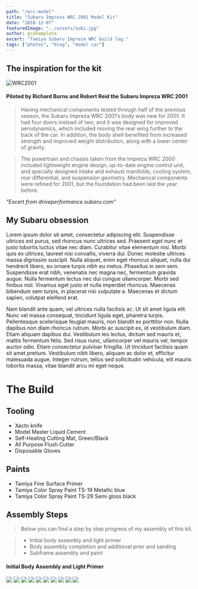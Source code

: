 ```yaml
---
path: "/wrc-model"
title: "Subaru Impreza WRC 2001 Model Kit"
date: "2018-12-07"
featuredImage: "../assets/subi.jpg"
author: grahamplata
excert: "Tamiya Subaru Impreza WRC build log."
tags: ["photos", "blog", "model car"]
---
```


## The inspiration for the kit

![WRC2001](../assets/wrc2001.jpg)

#### Piloted by Richard Burns and Robert Reid the Subaru Impreza WRC 2001

> Having mechanical components tested through half of the previous season, the Subaru Impreza WRC 2001’s body was new for 2001. It had four doors instead of two, and it was designed for improved aerodynamics, which included moving the rear wing further to the back of the car. In addition, the body shell benefited from increased strength and improved weight distribution, along with a lower center of gravity.

> The powertrain and chassis taken from the Impreza WRC 2000 included lightweight engine design, up-to-date engine control unit, and specially designed intake and exhaust manifolds, cooling system, rear differential, and suspension geometry. Mechanical components were refined for 2001, but the foundation had been laid the year before.

_"Excert from driveperformance.subaru.com"_

## My Subaru obsession

Lorem ipsum dolor sit amet, consectetur adipiscing elit. Suspendisse ultrices est purus, sed rhoncus nunc ultrices sed. Praesent eget nunc et justo lobortis luctus vitae nec diam. Curabitur vitae elementum nisi. Morbi quis ex ultrices, laoreet nisi convallis, viverra dui. Donec molestie ultrices massa dignissim suscipit. Nulla aliquet, enim eget rhoncus aliquet, nulla dui hendrerit libero, eu ornare turpis nibh eu metus. Phasellus in sem sem. Suspendisse erat nibh, venenatis nec magna nec, fermentum gravida augue. Nulla fermentum lectus nec dui congue ullamcorper. Morbi sed finibus nisl. Vivamus eget justo et nulla imperdiet rhoncus. Maecenas bibendum sem turpis, in placerat nisi vulputate a. Maecenas et dictum sapien, volutpat eleifend erat.

Nam blandit ante quam, vel ultrices nulla facilisis ac. Ut sit amet ligula elit. Nunc vel massa consequat, tincidunt ligula eget, pharetra turpis. Pellentesque scelerisque feugiat mauris, non blandit ex porttitor non. Nulla dapibus non diam rhoncus rutrum. Morbi ac suscipit ex, id vestibulum diam. Etiam aliquam dapibus dui. Vestibulum leo lectus, dictum sed mauris et, mattis fermentum felis. Sed risus nunc, ullamcorper vel mauris vel, tempor auctor odio. Etiam consectetur pulvinar fringilla. Ut tincidunt facilisis quam sit amet pretium. Vestibulum nibh libero, aliquam ac dolor et, efficitur malesuada augue. Integer rutrum, tellus sed sollicitudin vehicula, elit mauris lobortis massa, vitae blandit arcu mi eget neque.

# The Build

## Tooling

- Xacto knife
- Model Master Liquid Cement
- Self-Healing Cutting Mat, Green/Black
- All Purpose Flush Cutter
- Disposable Gloves

## Paints

- Tamiya Fine Surface Primer
- Tamiya Color Spray Paint TS-19 Metallic blue
- Tamiya Color Spray Paint TS-29 Semi gloss black

## Assembly Steps

> Below you can find a step by step progress of my assembly of this kit.

> - Initial body assembly and light primer
> - Body assembly completion and additional prier and sanding
> - Subframe assembly and paint

#### Initial Body Assembly and Light Primer

![](../assets/IMG_6961.JPG)
![](../assets/IMG_2579.JPG)
![](../assets/IMG_3034.JPG)
![](../assets/IMG_4613.JPG)
![](../assets/IMG_7373.JPG)
![](../assets/IMG_4233.JPG)
![](../assets/IMG_6558.JPG)
![](../assets/IMG_8793.JPG)
![](../assets/IMG_8502.JPG)
![](../assets/IMG_5649.JPG)
